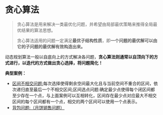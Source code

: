 # 贪心算法

> 贪心算法是用来解决一类最优化问题，并希望由局部最优策略来推得全局最优结果的算法思想。
>
> 贪心算法适用的问题一定满足**最优子结构性质**，即**一个问题的最优解可以由它的子问题的最优解有效构造出来。**

动态规划算法一般以自底向上的方式解决各问题，**贪心算法则通常以自顶向下的方式进行，以迭代的方式做出贪心选择，将问题简化！**

**典型案例：**

+ [区间不相交问题:](./贪心算法/sectiongreedy.cpp)每次选择使得剩余空间最大化且与当前空间不重合的区间，依次递归直至最后一个不相交区间;区间选点问题:确定最少点使得每个闭区间都至少存在一个点，与上面案例可以互相转化，区间存在最少点对应最大不相交区间的每个区间都有一个点，相交的两个区间可以使用一个点表示。
+ [背包问题:（月饼销售问题）](./贪心算法/mooncakegreedy.cpp)
